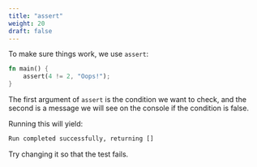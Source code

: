 ```yaml
---
title: "assert"
weight: 20
draft: false
---
```

To make sure things work, we use `assert`:

```rust {.codebox}
fn main() {
    assert(4 != 2, "Oops!");
}
```

The first argument of `assert` is the condition we want to check, and the second is a message we will see on the console if the condition is false.

Running this will yield:

```bash
Run completed successfully, returning []
```

Try changing it so that the test fails.
